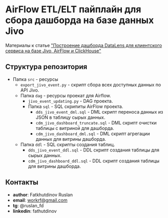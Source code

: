# AirFlow ETL/ELT пайплайн для сбора дашборда на базе данных Jivo

Материалы к статье ["Построение дашборда DataLens  для клиентского сервиса на базе Jivo, AirFlow и ClickHouse"]()

## Структура репозитория

- Папка `src` - ресурсы
    - `export_jivo_event.py` - скрипт сбора всех доступных данных по API Jivo.
    - Папка `dag` - ресурсы проекат для Airflow.
      - `jivo_event_updating.py` - DAG проекта.
      - Папка `sql` - SQL скрипиты AirFlow проекта.
        - `dds_jivo_event_dml.sql` - DML скрипт переноса данных из JSON в таблицу сырых данных.
        - `cdm_jivo_dashboard_truncate.sql` - DML скрипт очистки таблицы с витриной для дашборда.
        - `cdm_jivo_dashboard_dml.sql` - DML скрипт агрегации данных для витрины дашборда.
    - Папка `ddl` - SQL скрипты создания таблиц.
      - `dds_jivo_event_ddl.sql` - DDL скрипт создания таблицы для сырых данных.
      - `cdm_jivo_dashboard_ddl.sql` - DDL скрипт создания таблицы для витрины дашборда.

## Контакты

- **author**: Fatkhutdinov Ruslan
- **email**: workrf@gmail.com
- **tg**: @ruslan_fd
- **linkedin**: fathutdinov